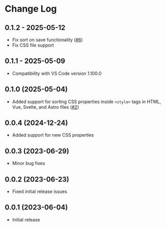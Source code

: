 # Change Log

## 0.1.2 - 2025-05-12

- Fix sort on save functionality ([#6](https://github.com/piyushsarkar/vscode-css-property-sorter/pull/6))
- Fix CSS file support 

## 0.1.1 - 2025-05-09

- Compatibility with VS Code version 1.100.0

## 0.1.0 (2025-05-04)

- Added support for sorting CSS properties inside `<style>` tags in HTML, Vue, Svelte, and Astro files ([#2](https://github.com/piyushsarkar/vscode-css-property-sorter/pull/2))

## 0.0.4 (2024-12-24)

- Added support for new CSS properties

## 0.0.3 (2023-06-29)

- Minor bug fixes

## 0.0.2 (2023-06-23)

- Fixed initial release issues

## 0.0.1 (2023-06-04)

- Initial release
